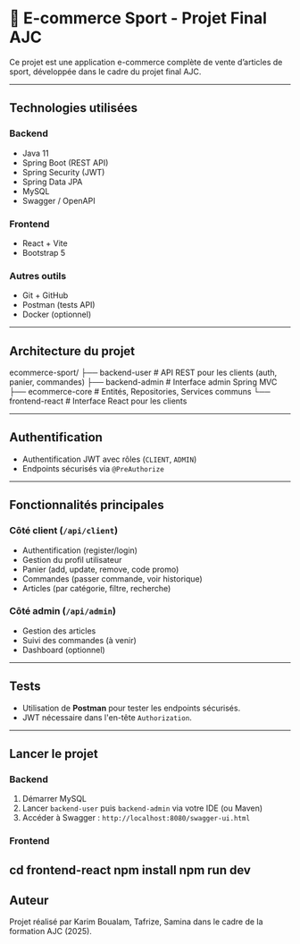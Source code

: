 # 🛒 E-commerce Sport - Projet Final AJC

Ce projet est une application e-commerce complète de vente d’articles de sport, développée dans le cadre du projet final AJC.

---

##  Technologies utilisées

### Backend
- Java 11
- Spring Boot (REST API)
- Spring Security (JWT)
- Spring Data JPA
- MySQL
- Swagger / OpenAPI

### Frontend
- React + Vite
- Bootstrap 5

### Autres outils
- Git + GitHub
- Postman (tests API)
- Docker (optionnel)

---

##  Architecture du projet

ecommerce-sport/
├── backend-user # API REST pour les clients (auth, panier, commandes)
├── backend-admin # Interface admin Spring MVC
├── ecommerce-core # Entités, Repositories, Services communs
└── frontend-react # Interface React pour les clients


---

##  Authentification

- Authentification JWT avec rôles (`CLIENT`, `ADMIN`)
- Endpoints sécurisés via `@PreAuthorize`

---

##  Fonctionnalités principales

### Côté client (`/api/client`)
-  Authentification (register/login)
-  Gestion du profil utilisateur
-  Panier (add, update, remove, code promo)
-  Commandes (passer commande, voir historique)
-  Articles (par catégorie, filtre, recherche)

### Côté admin (`/api/admin`)
-  Gestion des articles
-  Suivi des commandes (à venir)
-  Dashboard (optionnel)

---

##  Tests

- Utilisation de **Postman** pour tester les endpoints sécurisés.
- JWT nécessaire dans l'en-tête `Authorization`.

---

##  Lancer le projet

###  Backend
1. Démarrer MySQL
2. Lancer `backend-user` puis `backend-admin` via votre IDE (ou Maven)
3. Accéder à Swagger : `http://localhost:8080/swagger-ui.html`

###  Frontend

cd frontend-react
npm install
npm run dev
---

## Auteur 
Projet réalisé par Karim Boualam, Tafrize, Samina dans le cadre de la formation AJC (2025).